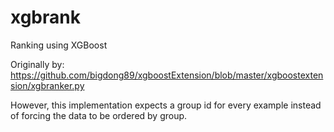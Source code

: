 # xgbrank
Ranking using XGBoost

Originally by: https://github.com/bigdong89/xgboostExtension/blob/master/xgboostextension/xgbranker.py

However, this implementation expects a group id for every example instead of forcing the data to be ordered by group.
